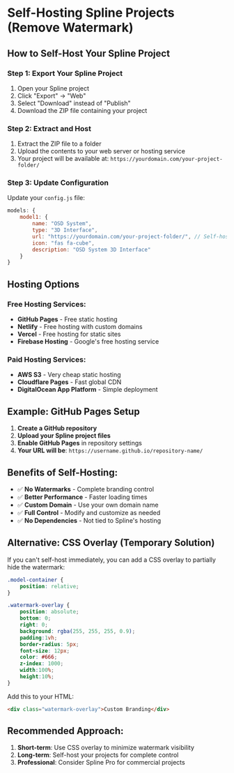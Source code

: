 # Self-Hosting Spline Projects (Remove Watermark)

## How to Self-Host Your Spline Project

### Step 1: Export Your Spline Project
1. Open your Spline project
2. Click "Export" → "Web"
3. Select "Download" instead of "Publish"
4. Download the ZIP file containing your project

### Step 2: Extract and Host
1. Extract the ZIP file to a folder
2. Upload the contents to your web server or hosting service
3. Your project will be available at: `https://yourdomain.com/your-project-folder/`

### Step 3: Update Configuration
Update your `config.js` file:

```javascript
models: {
    model1: {
        name: "OSD System",
        type: "3D Interface",
        url: "https://yourdomain.com/your-project-folder/", // Self-hosted URL
        icon: "fas fa-cube",
        description: "OSD System 3D Interface"
    }
}
```

## Hosting Options

### Free Hosting Services:
- **GitHub Pages** - Free static hosting
- **Netlify** - Free hosting with custom domains
- **Vercel** - Free hosting for static sites
- **Firebase Hosting** - Google's free hosting service

### Paid Hosting Services:
- **AWS S3** - Very cheap static hosting
- **Cloudflare Pages** - Fast global CDN
- **DigitalOcean App Platform** - Simple deployment

## Example: GitHub Pages Setup

1. **Create a GitHub repository**
2. **Upload your Spline project files**
3. **Enable GitHub Pages** in repository settings
4. **Your URL will be**: `https://username.github.io/repository-name/`

## Benefits of Self-Hosting:
- ✅ **No Watermarks** - Complete branding control
- ✅ **Better Performance** - Faster loading times
- ✅ **Custom Domain** - Use your own domain name
- ✅ **Full Control** - Modify and customize as needed
- ✅ **No Dependencies** - Not tied to Spline's hosting

## Alternative: CSS Overlay (Temporary Solution)

If you can't self-host immediately, you can add a CSS overlay to partially hide the watermark:

```css
.model-container {
    position: relative;
}

.watermark-overlay {
    position: absolute;
    bottom: 0;
    right: 0;
    background: rgba(255, 255, 255, 0.9);
    padding:1vh;
    border-radius: 5px;
    font-size: 12px;
    color: #666;
    z-index: 1000;
    width:100%;
    height:10%;
}
```

Add this to your HTML:
```html
<div class="watermark-overlay">Custom Branding</div>
```

## Recommended Approach:
1. **Short-term**: Use CSS overlay to minimize watermark visibility
2. **Long-term**: Self-host your projects for complete control
3. **Professional**: Consider Spline Pro for commercial projects 